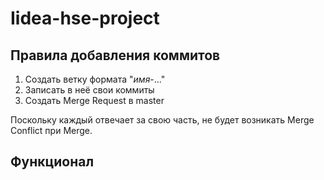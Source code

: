 # Iidea-hse-project
## Правила добавления коммитов
1. Создать ветку формата "_имя_-..."
2. Записать в неё свои коммиты
3. Создать Merge Request в master

Поскольку каждый отвечает за свою часть, не будет возникать Merge Conflict при Merge.
## Функционал
